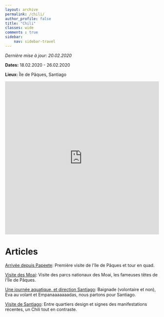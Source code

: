 ```yaml
---
layout: archive
permalink: /chili/
author_profile: false
title: "Chili"
classes: wide
comments : true
sidebar:
    nav: sidebar-travel
---
```


*Dernière mise à jour: 20.02.2020*

**Dates:** 18.02.2020 - 26.02.2020

**Lieux:** Île de Pâques, Santiago

<iframe src="https://www.google.com/maps/d/u/0/embed?mid=1R0eNWBy5SPIa_Gfw-LaNXi3mP73n_0Pj" width="100%" height="500" frameBorder="0"></iframe>

<br>

# Articles

[Arrivée depuis Papeete](https://maelfabien.github.io/chili_0/): Première visite de l'île de Pâques et tour en quad.

[Visite des Moai](https://maelfabien.github.io/chili_1/): Visite des parcs nationaux des Moai, les fameuses têtes de l'Île de Pâques.

[Une journée aquatique, et direction Santiago](https://maelfabien.github.io/chili_2/): Baignade (volontaire et non), Eva au volant et Empanaaaaaaadas, nous partons pour Santiago.

[Visite de Santiago](https://maelfabien.github.io/chili_3/): Entre quartiers design et signes des manifestations récentes, un Chili tout en contraste.







